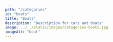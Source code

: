 ```yaml
---
path: "/categories"
id: "boats"
title: "Boats"
description: "Description for cars and boats"
image: ../../static/images/categories-boats.jpg
imageAlt: "boat"
---
```


